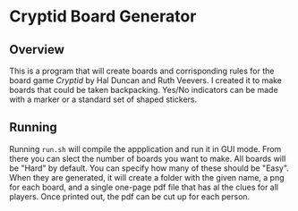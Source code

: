 # Cryptid Board Generator

## Overview
This is a program that will create boards and corrisponding rules for the board game *Cryptid* by Hal Duncan and Ruth Veevers. I created it to make boards that could be taken backpacking. Yes/No indicators can be made with a marker or a standard set of shaped stickers.

## Running
Running `run.sh` will compile the appplication and run it in GUI mode. From there you can slect the number of boards you want to make. All boards will be "Hard" by default. You can specify how many of these should be "Easy". When they are generated, it will create a folder with the given name, a png for each board, and a single one-page pdf file that has al the clues for all players. Once printed out, the pdf can be cut up for each person.